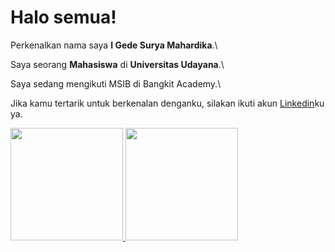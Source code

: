 # Halo semua! 

Perkenalkan nama saya **I Gede Surya Mahardika**.\

Saya seorang **Mahasiswa** di **Universitas Udayana**.\

Saya sedang mengikuti MSIB di Bangkit Academy.\

Jika kamu tertarik untuk berkenalan denganku, silakan ikuti akun [Linkedin](www.linkedin.com/in/i-gede-surya-mahardika-784a7021a)ku ya.


<p align="left">
<a href="https://github.com/suryamahardikaa">
  <img height="180em" src="https://github-readme-stats-eight-theta.vercel.app/api?username=gilangadhan&show_icons=true&theme=algolia&include_all_commits=true&count_private=true"/>
  <img height="180em" src="https://github-readme-stats-eight-theta.vercel.app/api/top-langs/?username=gilangadhan&layout=compact&langs_count=8&theme=algolia"/>
</a>
</p>

